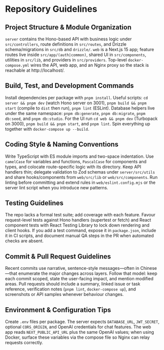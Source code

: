 # Repository Guidelines

## Project Structure & Module Organization
`server` contains the Hono-based API with business logic under `src/controllers`, route definitions in `src/routes`, and Drizzle schema/migrations in `src/db` and `drizzle/`. `web` is a Next.js 15 app; feature routes live inside `src/app/(auth|common)`, shared UI in `src/components`, utilities in `src/lib`, and providers in `src/providers`. Top-level `docker-compose.yml` wires the API, web app, and an Nginx proxy so the stack is reachable at http://localhost/.

## Build, Test, and Development Commands
Install dependencies per package with `pnpm install`. Useful scripts: `cd server && pnpm dev` (watch Hono server on 3001), `pnpm build && pnpm start` (compile to `dist` then run), `pnpm lint` (ESLint). Database helpers live under the same namespace: `pnpm db:generate`, `pnpm db:migrate`, `pnpm db:seed`, and `pnpm db:studio`. For the UI run `cd web && pnpm dev` (Turbopack on 3000), `pnpm build && pnpm start`, and `pnpm lint`. Spin everything up together with `docker-compose up --build`.

## Coding Style & Naming Conventions
Write TypeScript with ES module imports and two-space indentation. Use `camelCase` for variables and functions, `PascalCase` for components and types, and colocate route-specific logic with its directory. Keep API handlers thin; delegate validation to Zod schemas under `server/src/utils` and share hooks/components from `web/src/lib` or `web/src/components`. Run linting before committing and extend rules in `web/eslint.config.mjs` or the server lint script when you introduce new patterns.

## Testing Guidelines
The repo lacks a formal test suite; add coverage with each feature. Favour request-level tests against Hono handlers (supertest or fetch) and React component tests with React Testing Library to lock down rendering and client hooks. If you add a test command, expose it in `package.json`, include it in CI scripts, and document manual QA steps in the PR when automated checks are absent.

## Commit & Pull Request Guidelines
Recent commits use narrative, sentence-style messages—often in Chinese—that enumerate the major changes across layers. Follow that model: keep each commit scoped, state the user-facing impact, and mention modified areas. Pull requests should include a summary, linked issue or task reference, verification notes (`pnpm lint`, `docker-compose up`), and screenshots or API samples whenever behaviour changes.

## Environment & Configuration Tips
Create `.env` files per package. The server expects `DATABASE_URL`, `JWT_SECRET`, optional `CORS_ORIGIN`, and OpenAI credentials for chat features. The web app reads `NEXT_PUBLIC_API_URL` plus the same OpenAI values; when using Docker, surface these variables via the compose file so Nginx can relay requests correctly.
